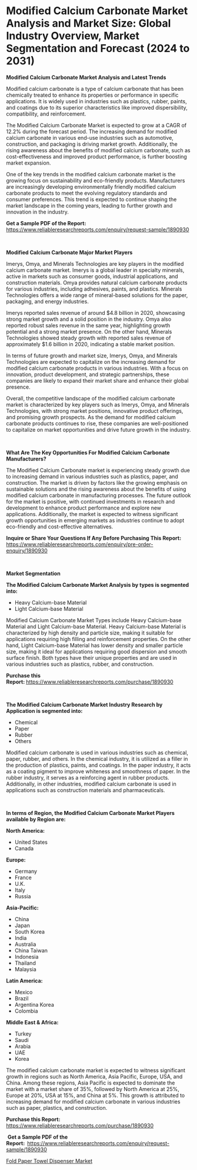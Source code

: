 <p><h1>Modified Calcium Carbonate Market Analysis and Market Size: Global Industry Overview, Market Segmentation and Forecast (2024 to 2031)</h1></p><p><strong>Modified Calcium Carbonate Market Analysis and Latest Trends</strong></p>
<p><p>Modified calcium carbonate is a type of calcium carbonate that has been chemically treated to enhance its properties or performance in specific applications. It is widely used in industries such as plastics, rubber, paints, and coatings due to its superior characteristics like improved dispersibility, compatibility, and reinforcement.</p><p>The Modified Calcium Carbonate Market is expected to grow at a CAGR of 12.2% during the forecast period. The increasing demand for modified calcium carbonate in various end-use industries such as automotive, construction, and packaging is driving market growth. Additionally, the rising awareness about the benefits of modified calcium carbonate, such as cost-effectiveness and improved product performance, is further boosting market expansion.</p><p>One of the key trends in the modified calcium carbonate market is the growing focus on sustainability and eco-friendly products. Manufacturers are increasingly developing environmentally friendly modified calcium carbonate products to meet the evolving regulatory standards and consumer preferences. This trend is expected to continue shaping the market landscape in the coming years, leading to further growth and innovation in the industry.</p></p>
<p><strong>Get a Sample PDF of the Report:&nbsp;</strong> <a href="https://www.reliableresearchreports.com/enquiry/request-sample/1890930">https://www.reliableresearchreports.com/enquiry/request-sample/1890930</a></p>
<p>&nbsp;</p>
<p><strong>Modified Calcium Carbonate Major Market Players</strong></p>
<p><p>Imerys, Omya, and Minerals Technologies are key players in the modified calcium carbonate market. Imerys is a global leader in specialty minerals, active in markets such as consumer goods, industrial applications, and construction materials. Omya provides natural calcium carbonate products for various industries, including adhesives, paints, and plastics. Minerals Technologies offers a wide range of mineral-based solutions for the paper, packaging, and energy industries.</p><p>Imerys reported sales revenue of around $4.8 billion in 2020, showcasing strong market growth and a solid position in the industry. Omya also reported robust sales revenue in the same year, highlighting growth potential and a strong market presence. On the other hand, Minerals Technologies showed steady growth with reported sales revenue of approximately $1.6 billion in 2020, indicating a stable market position.</p><p>In terms of future growth and market size, Imerys, Omya, and Minerals Technologies are expected to capitalize on the increasing demand for modified calcium carbonate products in various industries. With a focus on innovation, product development, and strategic partnerships, these companies are likely to expand their market share and enhance their global presence.</p><p>Overall, the competitive landscape of the modified calcium carbonate market is characterized by key players such as Imerys, Omya, and Minerals Technologies, with strong market positions, innovative product offerings, and promising growth prospects. As the demand for modified calcium carbonate products continues to rise, these companies are well-positioned to capitalize on market opportunities and drive future growth in the industry.</p></p>
<p>&nbsp;</p>
<p><strong>What Are The Key Opportunities For Modified Calcium Carbonate Manufacturers?</strong></p>
<p><p>The Modified Calcium Carbonate market is experiencing steady growth due to increasing demand in various industries such as plastics, paper, and construction. The market is driven by factors like the growing emphasis on sustainable solutions and the rising awareness about the benefits of using modified calcium carbonate in manufacturing processes. The future outlook for the market is positive, with continued investments in research and development to enhance product performance and explore new applications. Additionally, the market is expected to witness significant growth opportunities in emerging markets as industries continue to adopt eco-friendly and cost-effective alternatives.</p></p>
<p><strong>Inquire or Share Your Questions If Any Before Purchasing This Report:</strong> <a href="https://www.reliableresearchreports.com/enquiry/pre-order-enquiry/1890930">https://www.reliableresearchreports.com/enquiry/pre-order-enquiry/1890930</a></p>
<p>&nbsp;</p>
<p><strong>Market Segmentation</strong></p>
<p><strong>The Modified Calcium Carbonate Market Analysis by types is segmented into:</strong></p>
<p><ul><li>Heavy Calcium-base Material</li><li>Light Calcium-base Material</li></ul></p>
<p><p>Modified Calcium Carbonate Market Types include Heavy Calcium-base Material and Light Calcium-base Material. Heavy Calcium-base Material is characterized by high density and particle size, making it suitable for applications requiring high filling and reinforcement properties. On the other hand, Light Calcium-base Material has lower density and smaller particle size, making it ideal for applications requiring good dispersion and smooth surface finish. Both types have their unique properties and are used in various industries such as plastics, rubber, and construction.</p></p>
<p><strong>Purchase this Report:&nbsp;</strong><a href="https://www.reliableresearchreports.com/purchase/1890930">https://www.reliableresearchreports.com/purchase/1890930</a></p>
<p>&nbsp;</p>
<p><strong>The Modified Calcium Carbonate Market Industry Research by Application is segmented into:</strong></p>
<p><ul><li>Chemical</li><li>Paper</li><li>Rubber</li><li>Others</li></ul></p>
<p><p>Modified calcium carbonate is used in various industries such as chemical, paper, rubber, and others. In the chemical industry, it is utilized as a filler in the production of plastics, paints, and coatings. In the paper industry, it acts as a coating pigment to improve whiteness and smoothness of paper. In the rubber industry, it serves as a reinforcing agent in rubber products. Additionally, in other industries, modified calcium carbonate is used in applications such as construction materials and pharmaceuticals.</p></p>
<p>&nbsp;</p>
<p><strong>In terms of Region, the Modified Calcium Carbonate Market Players available by Region are:</strong></p>
<p>
    <p> <strong> North America: </strong>
        <ul>
            <li>United States</li>
            <li>Canada</li>
        </ul>
        </p> 
    <p> <strong> Europe: </strong>
        <ul>
            <li>Germany</li>
            <li>France</li>
            <li>U.K.</li>
            <li>Italy</li>
            <li>Russia</li>
        </ul>
        </p> 
    <p> <strong> Asia-Pacific: </strong>
        <ul>
            <li>China</li>
            <li>Japan</li>
            <li>South Korea</li>
            <li>India</li>
            <li>Australia</li>
            <li>China Taiwan</li>
            <li>Indonesia</li>
            <li>Thailand</li>
            <li>Malaysia</li>
        </ul>
        </p> 
    <p> <strong> Latin America: </strong>
        <ul>
            <li>Mexico</li>
            <li>Brazil</li>
            <li>Argentina Korea</li>
            <li>Colombia</li>
        </ul>
        </p> 
    <p> <strong> Middle East & Africa: </strong>
        <ul>
            <li>Turkey</li>
            <li>Saudi</li>
            <li>Arabia</li>
            <li>UAE</li>
            <li>Korea</li>
        </ul>
    </p>
    </p>
<p><p>The modified calcium carbonate market is expected to witness significant growth in regions such as North America, Asia Pacific, Europe, USA, and China. Among these regions, Asia Pacific is expected to dominate the market with a market share of 35%, followed by North America at 25%, Europe at 20%, USA at 15%, and China at 5%. This growth is attributed to increasing demand for modified calcium carbonate in various industries such as paper, plastics, and construction.</p></p>
<p><strong>Purchase this Report: </strong><a href="https://www.reliableresearchreports.com/purchase/1890930">https://www.reliableresearchreports.com/purchase/1890930</a></p>
<p>&nbsp;<strong>Get a Sample PDF of the Report:&nbsp;&nbsp;</strong><a href="https://www.reliableresearchreports.com/enquiry/request-sample/1890930">https://www.reliableresearchreports.com/enquiry/request-sample/1890930</a></p>
<p><strong></strong></p>
<p><p><a href="https://five-trouble-98a.notion.site/Fold-Paper-Towel-Dispenser-Market-Share-Market-New-Trends-Analysis-Report-By-Type-By-Application--a637b01876ae43cfb05678a7b3a748c8">Fold Paper Towel Dispenser Market</a></p></p>